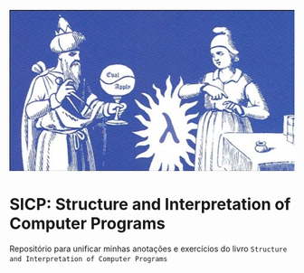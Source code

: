 ![SICP Book Artcover](images/cover_art.png)



# SICP: Structure and Interpretation of Computer Programs
Repositório para unificar minhas anotações e exercícios do livro `Structure and Interpretation of Computer Programs`
